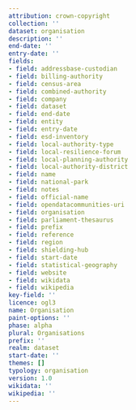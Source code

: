 ```yaml
---
attribution: crown-copyright
collection: ''
dataset: organisation
description: ''
end-date: ''
entry-date: ''
fields:
- field: addressbase-custodian
- field: billing-authority
- field: census-area
- field: combined-authority
- field: company
- field: dataset
- field: end-date
- field: entity
- field: entry-date
- field: esd-inventory
- field: local-authority-type
- field: local-resilience-forum
- field: local-planning-authority
- field: local-authority-district
- field: name
- field: national-park
- field: notes
- field: official-name
- field: opendatacommunities-uri
- field: organisation
- field: parliament-thesaurus
- field: prefix
- field: reference
- field: region
- field: shielding-hub
- field: start-date
- field: statistical-geography
- field: website
- field: wikidata
- field: wikipedia
key-field: ''
licence: ogl3
name: Organisation
paint-options: ''
phase: alpha
plural: Organisations
prefix: ''
realm: dataset
start-date: ''
themes: []
typology: organisation
version: 1.0
wikidata: ''
wikipedia: ''
---
```

